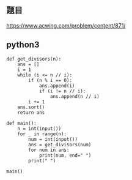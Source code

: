 ## 题目
https://www.acwing.com/problem/content/871/

## python3
```python3
def get_divisors(n):
    ans = []
    i = 1
    while (i <= n // i):
        if (n % i == 0): 
            ans.append(i)
            if (i != n // i):
                ans.append(n // i)
        i += 1
    ans.sort()
    return ans

def main():
    n = int(input())
    for _ in range(n):
        num = int(input())
        ans = get_divisors(num)
        for num in ans:
            print(num, end=" ")
        print(" ")
    
main()
```
